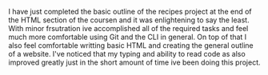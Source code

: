 I have just completed the basic outline of the recipes project at the end of the HTML section of the coursen and it was enlightening to say the least.
With minor frsutration ive accomplished all of the required tasks and feel much more comfortable using Git and the CLI in general.
On top of that I also feel comfortable writting basic HTML and creating the general outline of a website. I've noticed that my typing and ability to read code as also improved greatly just in the short amount of time ive been doing this project.
